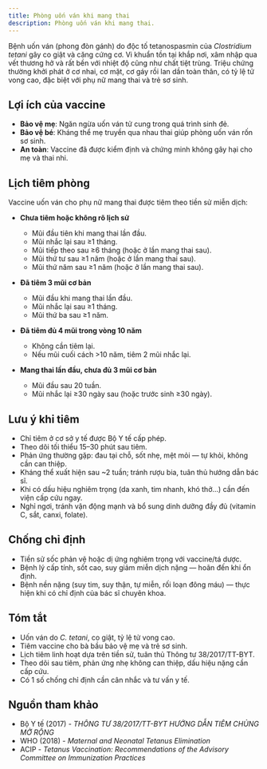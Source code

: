 ```yaml
---
title: Phòng uốn ván khi mang thai
description: Phòng uốn ván khi mang thai.
---
```


Bệnh uốn ván (phong đòn gánh) do độc tố tetanospasmin của *Clostridium tetani* gây co giật và căng cứng cơ. Vi khuẩn tồn tại khắp nơi, xâm nhập qua vết thương hở và rất bền với nhiệt độ cũng như chất tiệt trùng. Triệu chứng thường khởi phát ở cơ nhai, cơ mặt, cơ gáy rồi lan dần toàn thân, có tỷ lệ tử vong cao, đặc biệt với phụ nữ mang thai và trẻ sơ sinh.

## Lợi ích của vaccine

- **Bảo vệ mẹ**: Ngăn ngừa uốn ván tử cung trong quá trình sinh đẻ.  
- **Bảo vệ bé**: Kháng thể mẹ truyền qua nhau thai giúp phòng uốn ván rốn sơ sinh.  
- **An toàn**: Vaccine đã được kiểm định và chứng minh không gây hại cho mẹ và thai nhi.

## Lịch tiêm phòng

Vaccine uốn ván cho phụ nữ mang thai được tiêm theo tiền sử miễn dịch:

- **Chưa tiêm hoặc không rõ lịch sử**  
  - Mũi đầu tiên khi mang thai lần đầu. 
  - Mũi nhắc lại sau ≥1 tháng.
  - Mũi tiếp theo sau ≥6 tháng (hoặc ở lần mang thai sau).
  - Mũi thứ tư sau ≥1 năm (hoặc ở lần mang thai sau).
  - Mũi thứ năm sau ≥1 năm (hoặc ở lần mang thai sau).

- **Đã tiêm 3 mũi cơ bản**
  - Mũi đầu khi mang thai lần đầu.
  - Mũi nhắc lại sau ≥1 tháng.
  - Mũi thứ ba sau ≥1 năm.

- **Đã tiêm đủ 4 mũi trong vòng 10 năm**
  - Không cần tiêm lại. 
  - Nếu mũi cuối cách >10 năm, tiêm 2 mũi nhắc lại.

- **Mang thai lần đầu, chưa đủ 3 mũi cơ bản**
  - Mũi đầu sau 20 tuần.
  - Mũi nhắc lại ≥30 ngày sau (hoặc trước sinh ≥30 ngày).

## Lưu ý khi tiêm

- Chỉ tiêm ở cơ sở y tế được Bộ Y tế cấp phép.  
- Theo dõi tối thiểu 15–30 phút sau tiêm.  
- Phản ứng thường gặp: đau tại chỗ, sốt nhẹ, mệt mỏi — tự khỏi, không cần can thiệp.  
- Kháng thể xuất hiện sau ~2 tuần; tránh rượu bia, tuân thủ hướng dẫn bác sĩ.  
- Khi có dấu hiệu nghiêm trọng (da xanh, tim nhanh, khó thở…) cần đến viện cấp cứu ngay.  
- Nghỉ ngơi, tránh vận động mạnh và bổ sung dinh dưỡng đầy đủ (vitamin C, sắt, canxi, folate).

## Chống chỉ định

- Tiền sử sốc phản vệ hoặc dị ứng nghiêm trọng với vaccine/tá dược.  
- Bệnh lý cấp tính, sốt cao, suy giảm miễn dịch nặng — hoãn đến khi ổn định.  
- Bệnh nền nặng (suy tim, suy thận, tự miễn, rối loạn đông máu) — thực hiện khi có chỉ định của bác sĩ chuyên khoa.

## Tóm tắt

- Uốn ván do *C. tetani*, co giật, tỷ lệ tử vong cao.  
- Tiêm vaccine cho bà bầu bảo vệ mẹ và trẻ sơ sinh.  
- Lịch tiêm linh hoạt dựa trên tiền sử, tuân thủ Thông tư 38/2017/TT-BYT.  
- Theo dõi sau tiêm, phản ứng nhẹ không can thiệp, dấu hiệu nặng cần cấp cứu.  
- Có 1 số chống chỉ định cần cân nhắc và tư vấn y tế.

## Nguồn tham khảo

- Bộ Y tế (2017) - _THÔNG TƯ 38/2017/TT-BYT HƯỚNG DẪN TIÊM CHỦNG MỞ RỘNG_
- WHO (2018) - _Maternal and Neonatal Tetanus Elimination_
- ACIP - _Tetanus Vaccination: Recommendations of the Advisory Committee on Immunization Practices_

